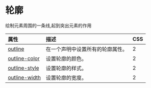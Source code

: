 # 轮廓

绘制元素周围的一条线,起到突出元素的作用

| 属性                                                         | 描述                             | CSS  |
| :----------------------------------------------------------- | :------------------------------- | :--- |
| [outline](https://www.w3school.com.cn/cssref/pr_outline.asp) | 在一个声明中设置所有的轮廓属性。 | 2    |
| [outline-color](https://www.w3school.com.cn/cssref/pr_outline-color.asp) | 设置轮廓的颜色。                 | 2    |
| [outline-style](https://www.w3school.com.cn/cssref/pr_outline-style.asp) | 设置轮廓的样式。                 | 2    |
| [outline-width](https://www.w3school.com.cn/cssref/pr_outline-width.asp) | 设置轮廓的宽度。                 | 2    |

